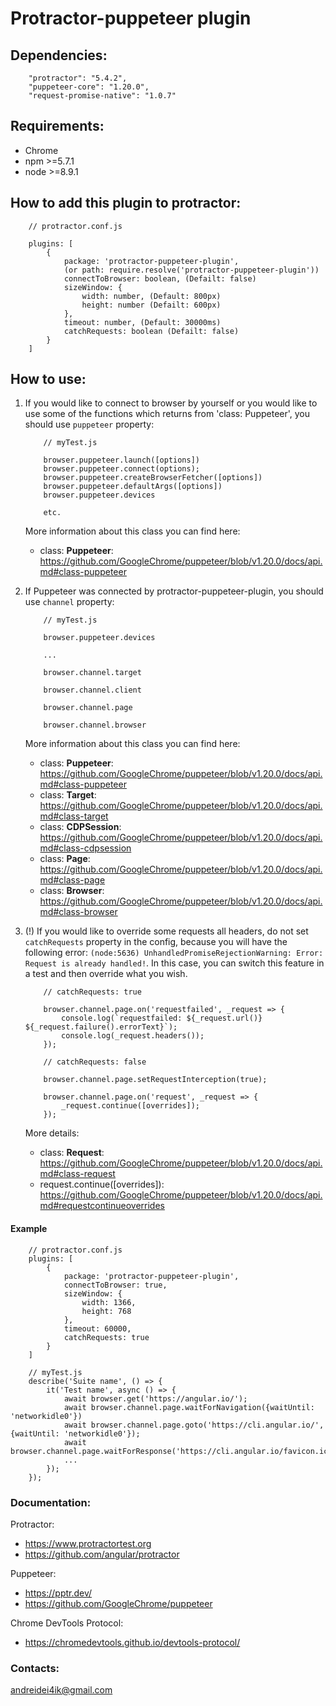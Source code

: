 # Protractor-puppeteer plugin

## Dependencies:
```
    "protractor": "5.4.2",
    "puppeteer-core": "1.20.0",
    "request-promise-native": "1.0.7"
```

## Requirements:
- Chrome
- npm >=5.7.1
- node >=8.9.1

## How to add this plugin to protractor:

``` 
    // protractor.conf.js
    
    plugins: [
        {
            package: 'protractor-puppeteer-plugin',
            (or path: require.resolve('protractor-puppeteer-plugin'))
            connectToBrowser: boolean, (Defailt: false)
            sizeWindow: {
                width: number, (Default: 800px)
                height: number (Defailt: 600px)
            },
            timeout: number, (Default: 30000ms)
            catchRequests: boolean (Defailt: false)
        }
    ]
```

## How to use:

1. If you would like to connect to browser by yourself
or you would like to use some of the functions which returns from 'class: Puppeteer', you should use `puppeteer` property:

    ```
        // myTest.js
        
        browser.puppeteer.launch([options])
        browser.puppeteer.connect(options);
        browser.puppeteer.createBrowserFetcher([options])
        browser.puppeteer.defaultArgs([options])
        browser.puppeteer.devices
    
        etc.
    ``` 
    More information about this class you can find here:
    * class: **Puppeteer**: https://github.com/GoogleChrome/puppeteer/blob/v1.20.0/docs/api.md#class-puppeteer
    
2. If Puppeteer was connected by protractor-puppeteer-plugin, you should use `channel` property:

    ```
        // myTest.js
        
        browser.puppeteer.devices
   
        ...
        
        browser.channel.target
        
        browser.channel.client
        
        browser.channel.page
    
        browser.channel.browser
    ```
    More information about this class you can find here:
    * class: **Puppeteer**: https://github.com/GoogleChrome/puppeteer/blob/v1.20.0/docs/api.md#class-puppeteer
    * class: **Target**: https://github.com/GoogleChrome/puppeteer/blob/v1.20.0/docs/api.md#class-target
    * class: **CDPSession**: https://github.com/GoogleChrome/puppeteer/blob/v1.20.0/docs/api.md#class-cdpsession
    * class: **Page**: https://github.com/GoogleChrome/puppeteer/blob/v1.20.0/docs/api.md#class-page
    * class: **Browser**: https://github.com/GoogleChrome/puppeteer/blob/v1.20.0/docs/api.md#class-browser

3. (!) If you would like to override some requests all headers, do not set `catchRequests` property in the config, because you will
have the following error: `(node:5636) UnhandledPromiseRejectionWarning: Error: Request is already handled!`.
In this case, you can switch this feature in a test and then override what you wish.

    ```
        // catchRequests: true
        
        browser.channel.page.on('requestfailed', _request => {
            console.log(`requestfailed: ${_request.url()} ${_request.failure().errorText}`);
            console.log(_request.headers());
        });
    
        // catchRequests: false
        
        browser.channel.page.setRequestInterception(true);
    
        browser.channel.page.on('request', _request => {
            _request.continue([overrides]);
        });
    ```
    
    More details:
    * class: **Request**: https://github.com/GoogleChrome/puppeteer/blob/v1.20.0/docs/api.md#class-request
    * request.continue([overrides]): https://github.com/GoogleChrome/puppeteer/blob/v1.20.0/docs/api.md#requestcontinueoverrides

#### Example
```
    // protractor.conf.js
    plugins: [
        {
            package: 'protractor-puppeteer-plugin',
            connectToBrowser: true,
            sizeWindow: {
                width: 1366,
                height: 768
            },
            timeout: 60000,
            catchRequests: true
        }
    ]

    // myTest.js
    describe('Suite name', () => {
        it('Test name', async () => {
            await browser.get('https://angular.io/');
            await browser.channel.page.waitForNavigation({waitUntil: 'networkidle0'})
            await browser.channel.page.goto('https://cli.angular.io/', {waitUntil: 'networkidle0'});
            await browser.channel.page.waitForResponse('https://cli.angular.io/favicon.ico');
            ...
        });
    });
```

### Documentation:
Protractor:
* https://www.protractortest.org
* https://github.com/angular/protractor

Puppeteer:
* https://pptr.dev/
* https://github.com/GoogleChrome/puppeteer 

Chrome DevTools Protocol:
* https://chromedevtools.github.io/devtools-protocol/

### Contacts:
andreidei4ik@gmail.com
